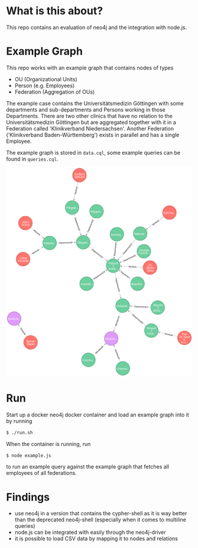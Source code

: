# What is this about?

This repo contains an evaluation of neo4j and the integration with node.js.

# Example Graph

This repo works with an example graph that contains nodes of types

- OU (Organizational Units)
- Person (e.g. Employees)
- Federation (Aggregation of OUs)

The example case contains the Universitätsmedizin Göttingen with some departments and sub-departments and Persons working in those Departments. There are two other clinics that have no relation to the Universitätsmedizin Göttingen but are aggregated together with it in a Federation called 'Klinikverband Niedersachsen'. Another Federation ('Klinikverband Baden-Württemberg') exists in parallel and has a single Employee.

The example graph is stored in `data.cql`, some example queries can be found in `queries.cql`.

![Graph](graph.png)

# Run

Start up a docker neo4j docker container and load an example graph into it by running
```bash
$ ./run.sh
```

When the container is running, run

```bash
$ node example.js
```
to run an example query against the example graph that fetches all employees of all federations.

# Findings

- use neo4j in a version that contains the cypher-shell as it is way better than the deprecated neo4j-shell (especially when it comes to multiline queries)
- node.js can be integrated with easily through the neo4j-driver
- it is possible to load CSV data by mapping it to nodes and relations